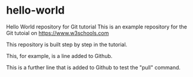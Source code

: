 # hello-world
Hello World repository for Git tutorial
This is an example repository for the Git tutoial on https://www.w3schools.com

This repository is built step by step in the tutorial. 

This, for example, is a line added to Github. 

This is a further line that is added to Github to test the "pull" command. 
